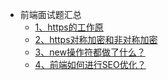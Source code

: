 - 前端面试题汇总 </br>
  - [1、https的工作原](https://github.com/baixue0111/webInterView/issues/1)</br>
  - [2、https对称加密和非对称加密](https://github.com/baixue0111/webInterView/issues/2)</br>
  - [3、new操作符都做了什么？](https://github.com/baixue0111/webInterView/issues/3)</br>
  - [4、前端如何进行SEO优化？](https://github.com/baixue0111/webInterView/issues/4)</br>